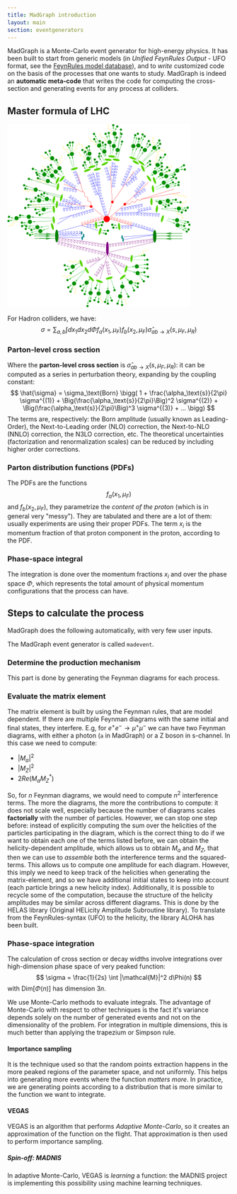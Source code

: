 ```yaml
---
title: MadGraph introduction
layout: main
section: eventgenerators 
---
```


MadGraph is a Monte-Carlo event generator for high-energy physics.
It has been built to start from generic models (in *Unified FeynRules Output* - UFO format, see the [FeynRules model database](https://cp3.irmp.ucl.ac.be/projects/feynrules/wiki/ModelDatabaseMainPage)), and to *write* customized code on the basis of the processes that one wants to study.
MadGraph is indeed an **automatic meta-code** that writes the code for computing the cross-section and generating events for any process at colliders.

## Master formula of LHC

![LHC event](./assets/event.png)

For Hadron colliders, we have:
$$
\sigma = \sum_{a,b} \int dx_1 dx_2 d\Phi f_a(x_1, \mu_F) f_b(x_2, \mu_F) \hat{\sigma}_{ab \to X}(s, \mu_F, \mu_R)
$$

### Parton-level cross section
Where the **parton-level cross section** is $\hat{\sigma}_{ab \to X}(s, \mu_F, \mu_R)$: it can be computed as a series in perturbation theory, expanding by the coupling constant:
$$
\hat{\sigma} = \sigma_\text{Born} \bigg( 1 + \frac{\alpha_\text{s}}{2\pi} \sigma^{(1)} + \Big(\frac{\alpha_\text{s}}{2\pi}\Big)^2 \sigma^{(2)} + \Big(\frac{\alpha_\text{s}}{2\pi}\Big)^3 \sigma^{(3)} + ... \bigg)
$$
The terms are, respectively: the Born amplitude (usually known as Leading-Order), the Next-to-Leading order (NLO) correction, the Next-to-NLO (NNLO) correction, the N3LO correction, etc.
The theoretical uncertainties (factorization and renormalization scales) can be reduced by including higher order corrections.

### Parton distribution functions (PDFs)
The PDFs are the functions $$f_a(x_1, \mu_F)$$ and $f_b(x_2, \mu_F)$, they parametrize the *content of the proton* (which is in general very "messy").
They are tabulated and there are a lot of them: usually experiments are using their proper PDFs.
The term $x_i$ is the momentum fraction of that proton component in the proton, according to the PDF.

### Phase-space integral
The integration is done over the momentum fractions $x_i$ and over the phase space $\Phi$, which represents the total amount of physical momentum configurations that the process can have.

## Steps to calculate the process
MadGraph does the following automatically, with very few user inputs.

The MadGraph event generator is called `madevent`.

### Determine the production mechanism
This part is done by generating the Feynman diagrams for each process.

### Evaluate the matrix element
The matrix element is built by using the Feynman rules, that are model dependent.
If there are multiple Feynman diagrams with the same initial and final states, they interfere.
E.g, for $e^+ e^- \to \mu^+ \mu^-$ we can have two Feynman diagrams, with either a photon (`a` in MadGraph) or a Z boson in s-channel.
In this case we need to compute:
- $\lvert M_{a} \rvert ^2$
- $\lvert M_{Z} \rvert ^2$
- $2 Re(M_a M_Z^\ast)$

So, for $n$ Feynman diagrams, we would need to compute $n^2$ interference terms.
The more the diagrams, the more the contributions to compute: it does not scale well, especially because the number of diagrams scales **factorially** with the number of particles.
However, we can stop one step before: instead of explicitly computing the sum over the helicities of the particles participating in the diagram, which is the correct thing to do if we want to obtain each one of the terms listed before, we can obtain the helicity-dependent amplitude, which allows us to obtain $M_a$ and $M_Z$, that then we can use to *assemble* both the interference terms and the squared-terms.
This allows us to compute one amplitude for each diagram.
However, this imply we need to keep track of the helicities when generating the matrix-element, and so we have additional initial states to keep into account (each particle brings a new helicity index).
Additionally, it is possible to recycle some of the computation, because the structure of the helicity amplitudes may be similar across different diagrams.
This is done by the HELAS library (Original HELicity Amplitude Subroutine library).
To translate from the FeynRules-syntax (UFO) to the helicity, the library ALOHA has been built.

### Phase-space integration
The calculation of cross section or decay widths involve integrations over high-dimension phase space of very peaked function:
$$
\sigma = \frac{1}{2s} \int |\mathcal{M}|^2 d\Phi(n)
$$
with $\text{Dim}[\Phi(n)]$ has dimension $3n$.

We use Monte-Carlo methods to evaluate integrals.
The advantage of Monte-Carlo with respect to other techniques is the fact it's variance depends solely on the number of generated events and not on the dimensionality of the problem.
For integration in multiple dimensions, this is much better than applying the trapezium or Simpson rule.

#### Importance sampling
It is the technique used so that the random points extraction happens in the more peaked regions of the parameter space, and not uniformly.
This helps into generating more events where the function *matters more*.
In practice, we are generating points according to a distribution that is more similar to the function we want to integrate.

#### VEGAS
VEGAS is an algorithm that performs *Adaptive Monte-Carlo*, so it creates an approximation of the function on the flight.
That approximation is then used to perform importance sampling.

##### Spin-off: MADNIS
In adaptive Monte-Carlo, VEGAS is *learning* a function: the MADNIS project is implementing this possibility using machine learning techniques.
